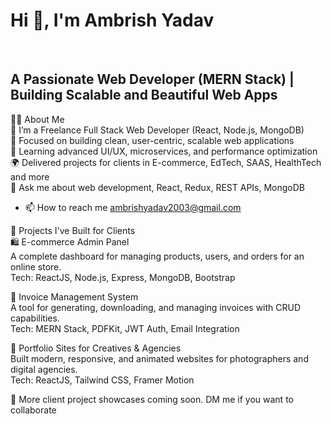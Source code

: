 <h1><b>Hi 👋, I'm Ambrish Yadav</b></h1><br>
<h2>A Passionate  Web Developer (MERN Stack) | Building Scalable and Beautiful Web Apps</b></h2>

👩‍💻 About Me<br>
💼 I’m a Freelance Full Stack Web Developer (React, Node.js, MongoDB)<br>
🎯 Focused on building clean, user-centric, scalable web applications<br>
🧠 Learning advanced UI/UX, microservices, and performance optimization<br>
🌍 Delivered projects for clients in E-commerce, EdTech, SAAS, HealthTech and more<br>
💬 Ask me about web development, React, Redux, REST APIs, MongoDB<br>
- 📫 How to reach me ambrishyadav2003@gmail.com<br>

🌟 Projects I've Built for Clients<br>
🛍️ E-commerce Admin Panel<br>
A complete dashboard for managing products, users, and orders for an online store.<br>
Tech: ReactJS, Node.js, Express, MongoDB, Bootstrap<br>

🧾 Invoice Management System<br>
A tool for generating, downloading, and managing invoices with CRUD capabilities.<br>
Tech: MERN Stack, PDFKit, JWT Auth, Email Integration<br>

🎨 Portfolio Sites for Creatives & Agencies<br>
Built modern, responsive, and animated websites for photographers and digital agencies.<br>
Tech: ReactJS, Tailwind CSS, Framer Motion<br>

📌 More client project showcases coming soon. DM me if you want to collaborate<br>
  
 
<!---
Ambrish2408/Ambrish2408 is a ✨ special ✨ repository because its `README.md` (this file) appears on your GitHub profile.
You can click the Preview link to take a look at your changes.
--->
